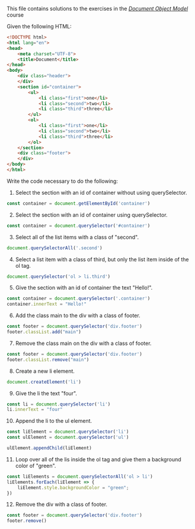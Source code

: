 This file contains solutions to the exercises in the *[Document Object Model](https://snoseeds.github.io/inf-paces-school/courses/intermediate-javascript/javascript-dom-exercises.html)* course

Given the following HTML:
```html
<!DOCTYPE html>
<html lang="en">
<head>
    <meta charset="UTF-8">
    <title>Document</title>
</head>
<body>
    <div class="header">
    </div>
    <section id="container">
        <ul>
            <li class="first">one</li>
            <li class="second">two</li>
            <li class="third">three</li>
        </ul>
        <ol>
            <li class="first">one</li>
            <li class="second">two</li>
            <li class="third">three</li>
        </ol>
    </section>
    <div class="footer">
    </div>
</body>
</html>
```

Write the code necessary to do the following:

1. Select the section with an id of container without using querySelector.
```javascript
const container = document.getElementById('container')
```

2. Select the section with an id of container using querySelector.
```javascript
const container = document.querySelector('#container')
```

3. Select all of the list items with a class of "second".
```javascript
document.querySelectorAll('.second')
```

4. Select a list item with a class of third, but only the list item inside of the ol tag.
```javascript
document.querySelector('ol > li.third')
```

5. Give the section with an id of container the text "Hello!".
```javascript
const container = document.querySelector('.container')
container.innerText = "Hello!"
```

6. Add the class main to the div with a class of footer.
```javascript
const footer = document.querySelector('div.footer')
footer.classList.add("main")
```

7. Remove the class main on the div with a class of footer.
```javascript
const footer = document.querySelector('div.footer')
footer.classList.remove("main")
```

8. Create a new li element.
```javascript
document.createElement('li')
```
9. Give the li the text "four".
```javascript
const li = document.querySelector('li')
li.innerText = "four"
```
10. Append the li to the ul element.
```javascript
const liElement = document.querySelector('li')
const ulElement = document.querySelector('ul')

ulElement.appendChild(liElement)
```

11. Loop over all of the lis inside the ol tag and give them a background color of "green".
```javascript
const liElements = document.querySelectorAll('ol > li')
liElements.forEach(liElement => {
    liElement.style.backgroundColor = "green";
})
```

12. Remove the div with a class of footer.
```javascript
const footer = document.querySelector('div.footer')
footer.remove()
```

